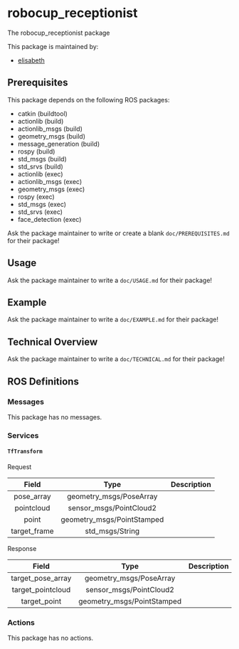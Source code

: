 # robocup_receptionist

The robocup_receptionist package

This package is maintained by:
- [elisabeth](elisabeth@todo.todo)

## Prerequisites

This package depends on the following ROS packages:
- catkin (buildtool)
- actionlib (build)
- actionlib_msgs (build)
- geometry_msgs (build)
- message_generation (build)
- rospy (build)
- std_msgs (build)
- std_srvs (build)
- actionlib (exec)
- actionlib_msgs (exec)
- geometry_msgs (exec)
- rospy (exec)
- std_msgs (exec)
- std_srvs (exec)
- face_detection (exec)

Ask the package maintainer to write or create a blank `doc/PREREQUISITES.md` for their package!

## Usage

Ask the package maintainer to write a `doc/USAGE.md` for their package!

## Example

Ask the package maintainer to write a `doc/EXAMPLE.md` for their package!

## Technical Overview

Ask the package maintainer to write a `doc/TECHNICAL.md` for their package!

## ROS Definitions

### Messages

This package has no messages.

### Services

#### `TfTransform`

Request

| Field | Type | Description |
|:-:|:-:|---|
| pose_array | geometry_msgs/PoseArray |  |
| pointcloud | sensor_msgs/PointCloud2 |  |
| point | geometry_msgs/PointStamped |  |
| target_frame | std_msgs/String |  |

Response

| Field | Type | Description |
|:-:|:-:|---|
| target_pose_array | geometry_msgs/PoseArray |  |
| target_pointcloud | sensor_msgs/PointCloud2 |  |
| target_point | geometry_msgs/PointStamped |  |


### Actions

This package has no actions.

